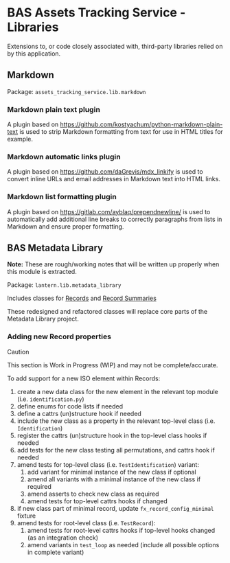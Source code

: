 # BAS Assets Tracking Service - Libraries

Extensions to, or code closely associated with, third-party libraries relied on by this application.

## Markdown

Package: `assets_tracking_service.lib.markdown`

### Markdown plain text plugin

A plugin based on https://github.com/kostyachum/python-markdown-plain-text is used to strip Markdown formatting from
text for use in HTML titles for example.

### Markdown automatic links plugin

A plugin based on https://github.com/daGrevis/mdx_linkify is used to convert inline URLs and email addresses in
Markdown text into HTML links.

### Markdown list formatting plugin

A plugin based on https://gitlab.com/ayblaq/prependnewline/ is used to automatically add additional line breaks to
correctly paragraphs from lists in Markdown and ensure proper formatting.

## BAS Metadata Library

**Note:** These are rough/working notes that will be written up properly when this module is extracted.

Package: `lantern.lib.metadata_library`

Includes classes for [Records](/docs/data-model.md#records) and [Record Summaries](/docs/data-model.md#record-summaries)

These redesigned and refactored classes will replace core parts of the Metadata Library project.

### Adding new Record properties

> [!CAUTION]
> This section is Work in Progress (WIP) and may not be complete/accurate.

To add support for a new ISO element within Records:

1. create a new data class for the new element in the relevant top module (i.e. `identification.py`)
2. define enums for code lists if needed
3. define a cattrs (un)structure hook if needed
4. include the new class as a property in the relevant top-level class (i.e. `Identification`)
5. register the cattrs (un)structure hook in the top-level class hooks if needed
6. add tests for the new class testing all permutations, and cattrs hook if needed
7. amend tests for top-level class (i.e. `TestIdentification`) variant:
	1. add variant for minimal instance of the new class if optional
	2. amend all variants with a minimal instance of the new class if required
	3. amend asserts to check new class as required
	4. amend tests for top-level cattrs hooks if changed
8. if new class part of minimal record, update `fx_record_config_minimal` fixture
9. amend tests for root-level class (i.e. `TestRecord`):
	1. amend tests for root-level cattrs hooks if top-level hooks changed (as an integration check)
	2. amend variants in `test_loop` as needed (include all possible options in complete variant)
